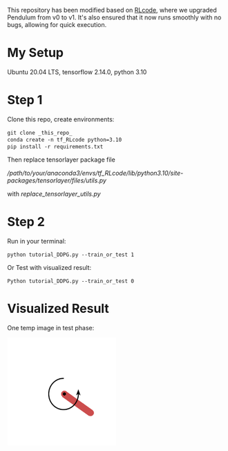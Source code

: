 This repository has been modified based on [RLcode](https://github.com/louisnino/RLcode), where we upgraded Pendulum from v0 to v1. It's also ensured that it now runs smoothly with no bugs, allowing for quick execution.


# My Setup
Ubuntu 20.04 LTS, tensorflow 2.14.0, python 3.10

# Step 1
Clone this repo, create environments:
```
git clone _this_repo_
conda create -n tf_RLcode python=3.10
pip install -r requirements.txt
```
Then replace tensorlayer package file 

*/path/to/your/anaconda3/envs/tf_RLcode/lib/python3.10/site-packages/tensorlayer/files/utils.py* 

with *replace_tensorlayer_utils.py*


# Step 2
Run in your terminal:
```
python tutorial_DDPG.py --train_or_test 1
```

Or Test with visualized result:
```
Python tutorial_DDPG.py --train_or_test 0
```

# Visualized Result
One temp image in test phase:
</div align="cente">
  <img src="temp_result.png" width="50%" alt="One screenshot in the test phase">
</div>


